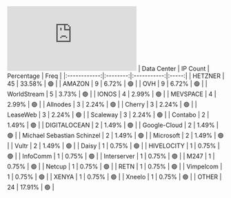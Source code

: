 ![Diagramm](https://github.com/111STAVR111/props/blob/main/Celestia/Testnet/Decentralization/1/README.md)
| Data Center | IP Count | Percentage | Freq |
|:------------:|:--------:|:-----------:|:-----:|
| HETZNER | 45 | 33.58% | 🟢 |
| AMAZON | 9 | 6.72% | 🟢 |
| OVH | 9 | 6.72% | 🟢 |
| WorldStream | 5 | 3.73% | 🟢 |
| IONOS | 4 | 2.99% | 🟢 |
| MEVSPACE | 4 | 2.99% | 🟢 |
| Allnodes | 3 | 2.24% | 🟢 |
| Cherry | 3 | 2.24% | 🟢 |
| LeaseWeb | 3 | 2.24% | 🟢 |
| Scaleway | 3 | 2.24% | 🟢 |
| Contabo | 2 | 1.49% | 🟢 |
| DIGITALOCEAN | 2 | 1.49% | 🟢 |
| Google-Cloud | 2 | 1.49% | 🟢 |
| Michael Sebastian Schinzel | 2 | 1.49% | 🟢 |
| Microsoft | 2 | 1.49% | 🟢 |
| Vultr | 2 | 1.49% | 🟢 |
| Daisy | 1 | 0.75% | 🟢 |
| HIVELOCITY | 1 | 0.75% | 🟢 |
| InfoComm | 1 | 0.75% | 🟢 |
| Interserver | 1 | 0.75% | 🟢 |
| M247 | 1 | 0.75% | 🟢 |
| Netcup | 1 | 0.75% | 🟢 |
| RETN | 1 | 0.75% | 🟢 |
| Vimpelcom | 1 | 0.75% | 🟢 |
| XENYA | 1 | 0.75% | 🟢 |
| Xneelo | 1 | 0.75% | 🟢 |
| OTHER | 24 | 17.91% | 🟢 |